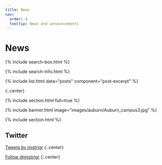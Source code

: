 ```yaml
---
title: News
nav:
  order: 4
  tooltip: News and announcements
---
```


# <i class="fas fa-feather-alt"></i>News

{% include search-box.html %}

{% include search-info.html %}

{% include list.html data="posts" component="post-excerpt" %}


{:.center}

{% include section.html full=true %}

{% include banner.html image="images/auburn/Auburn_campus3.jpg" %}

{% include section.html %}


## Twitter

<!-- Twitter embeds from https://publish.twitter.com/ -->

<a class="twitter-timeline" data-width="400" data-height="400" href="https://twitter.com/mistrigr?lang=en">Tweets by mistrigr</a> <script async src="https://platform.twitter.com/widgets.js" charset="utf-8"></script>
{:.center}

<a href="https://twitter.com/mistrigr?lang=en" class="twitter-follow-button" data-show-count="false">Follow @mistrigr</a><script async src="https://platform.twitter.com/widgets.js" charset="utf-8"></script>
{:.center}

